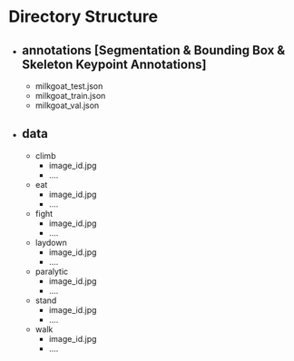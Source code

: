 # Directory Structure
- ## annotations [Segmentation & Bounding Box & Skeleton Keypoint Annotations]
  - milkgoat_test.json
  - milkgoat_train.json
  - milkgoat_val.json
- ## data
  - climb
    - image_id.jpg
    - ....
  - eat
    - image_id.jpg
    - ....
  - fight
    - image_id.jpg
    - ....
  - laydown
    - image_id.jpg
    - ....
  - paralytic
    - image_id.jpg
    - ....
  - stand
    - image_id.jpg
    - ....
  - walk
    - image_id.jpg
    - ....
